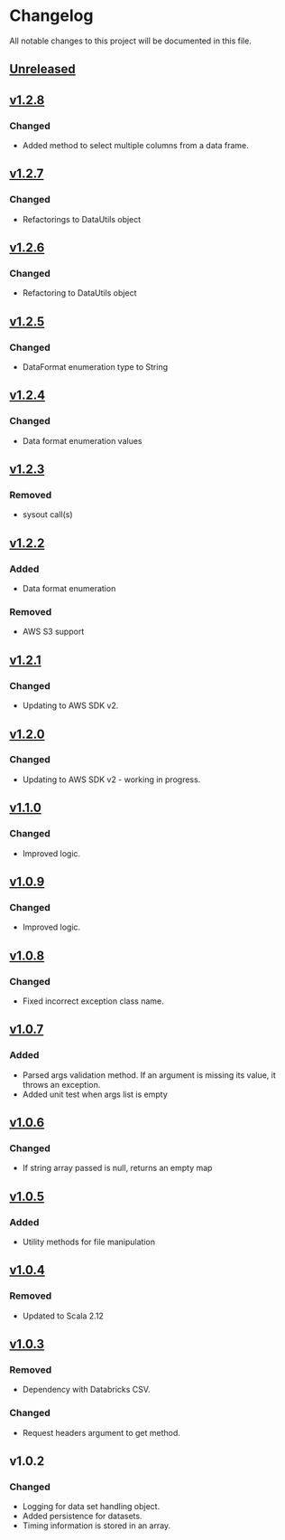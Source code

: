 # Changelog
All notable changes to this project will be documented in this file.

## [Unreleased]

## [v1.2.8]

### Changed
- Added method to select multiple columns from a data frame.


## [v1.2.7]

### Changed
- Refactorings to DataUtils object

## [v1.2.6]

### Changed
- Refactoring to DataUtils object

## [v1.2.5]

### Changed
- DataFormat enumeration type to String

## [v1.2.4]

### Changed
- Data format enumeration values

## [v1.2.3]

### Removed
- sysout call(s)

## [v1.2.2]

### Added
- Data format enumeration

### Removed
- AWS S3 support

## [v1.2.1]

### Changed
- Updating to AWS SDK v2.

## [v1.2.0]

### Changed
- Updating to AWS SDK v2 - working in progress.

## [v1.1.0]

### Changed
- Improved logic.

## [v1.0.9]

### Changed
- Improved logic.

## [v1.0.8]

### Changed
- Fixed incorrect exception class name.

## [v1.0.7]

### Added
- Parsed args validation method. If an argument is missing its value, it throws an exception.
- Added unit test when args list is empty

## [v1.0.6]

### Changed
- If string array passed is null, returns an empty map

## [v1.0.5]

### Added
- Utility methods for file manipulation  

## [v1.0.4]

### Removed
- Updated to Scala 2.12  

## [v1.0.3]

### Removed
- Dependency with Databricks CSV. 

### Changed
- Request headers argument to get method.

## v1.0.2
### Changed
- Logging for data set handling object.
- Added persistence for datasets.
- Timing information is stored in an array.


[Unreleased]: https://github.com/andersonkmi/spark-utils/compare/v1.0.2...HEAD
[v1.0.3]: https://github.com/andersonkmi/spark-utils/compare/v1.0.2...v1.0.3
[v1.0.4]: https://github.com/andersonkmi/spark-utils/compare/v1.0.3...v1.0.4
[v1.0.5]: https://github.com/andersonkmi/spark-utils/compare/v1.0.4...v1.0.5
[v1.0.6]: https://github.com/andersonkmi/spark-utils/compare/v1.0.5...v1.0.6
[v1.0.7]: https://github.com/andersonkmi/spark-utils/compare/v1.0.6...v1.0.7
[v1.0.8]: https://github.com/andersonkmi/spark-utils/compare/v1.0.7...v1.0.8
[v1.0.9]: https://github.com/andersonkmi/spark-utils/compare/v1.0.8...v1.0.9
[v1.1.0]: https://github.com/andersonkmi/spark-utils/compare/v1.1.0...v1.0.9
[v1.2.0]: https://github.com/andersonkmi/spark-utils/compare/v1.2.0...v1.1.0
[v1.2.1]: https://github.com/andersonkmi/spark-utils/compare/v1.2.1...v1.2.0
[v1.2.2]: https://github.com/andersonkmi/spark-utils/compare/v1.2.2...v1.2.1
[v1.2.3]: https://github.com/andersonkmi/spark-utils/compare/v1.2.3...v1.2.2
[v1.2.4]: https://github.com/andersonkmi/spark-utils/compare/v1.2.4...v1.2.3
[v1.2.5]: https://github.com/andersonkmi/spark-utils/compare/v1.2.5...v1.2.4
[v1.2.6]: https://github.com/andersonkmi/spark-utils/compare/v1.2.6...v1.2.5
[v1.2.7]: https://github.com/andersonkmi/spark-utils/compare/v1.2.7...v1.2.6
[v1.2.8]: https://github.com/andersonkmi/spark-utils/compare/v1.2.8...v1.2.7